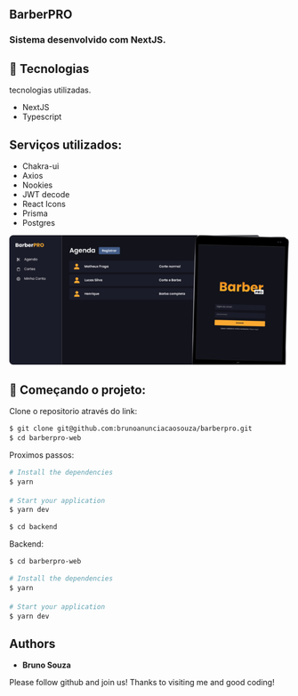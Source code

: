 ## BarberPRO

### Sistema desenvolvido com NextJS.

## 🧪 Tecnologias

tecnologias utilizadas.

- NextJS
- Typescript

## Serviços utilizados:

- Chakra-ui
- Axios
- Nookies
- JWT decode
- React Icons
- Prisma
- Postgres

![Preview](preview%20.png)

## 🚀 Começando o projeto:

Clone o repositorio através do link:

```bash
$ git clone git@github.com:brunoanunciacaosouza/barberpro.git
$ cd barberpro-web
```

Proximos passos:

```bash
# Install the dependencies
$ yarn

# Start your application
$ yarn dev
```

```bash
$ cd backend
```

Backend:

```bash
$ cd barberpro-web
```

```bash
# Install the dependencies
$ yarn

# Start your application
$ yarn dev
```

## Authors

- **Bruno Souza**

Please follow github and join us!
Thanks to visiting me and good coding!
